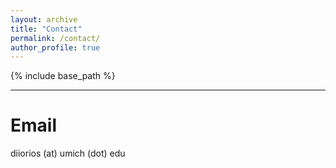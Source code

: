 ```yaml
---
layout: archive
title: "Contact"
permalink: /contact/
author_profile: true
---
```


{% include base_path %}

---

Email
======
diiorios (at) umich (dot) edu
